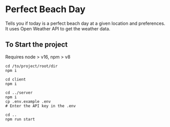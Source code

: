 # Perfect Beach Day
Tells you if today is a perfect beach day at a given location and preferences. It uses Open Weather API to get the weather data.

## To Start the project

Requires node > v16, npm > v8

```[bash]
cd /to/project/root/dir
npm i

cd client
npm i

cd ../server
npm i
cp .env.example .env
# Enter the API key in the .env

cd ..
npm run start
```